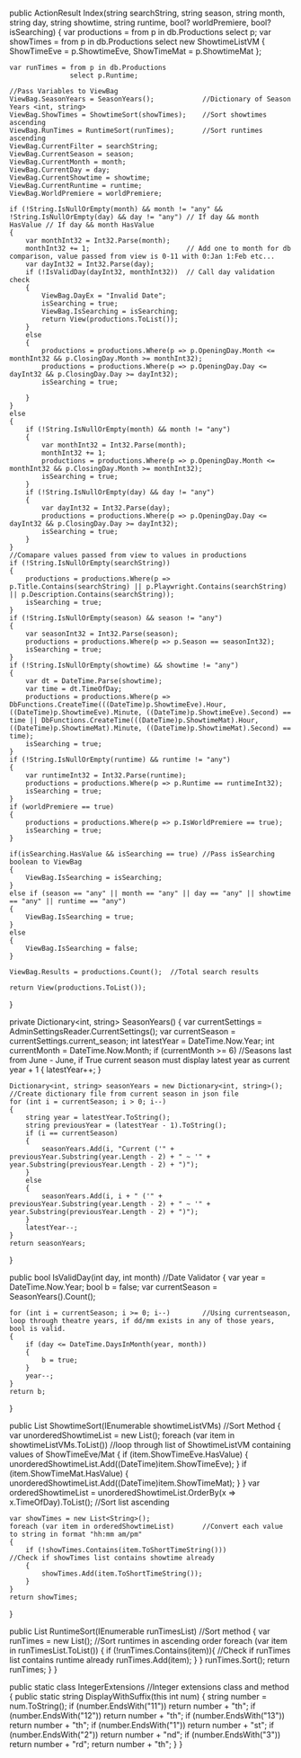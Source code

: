 public ActionResult Index(string searchString, string season, string month, string day, string showtime, string runtime, bool? worldPremiere, bool? isSearching)
{
	var productions = from p in db.Productions
					  select p;
	var showTimes = from p in db.Productions
					select new ShowtimeListVM
					{
						ShowTimeEve = p.ShowtimeEve,
						ShowTimeMat = p.ShowtimeMat
					};

	var runTimes = from p in db.Productions
				   select p.Runtime;

	//Pass Variables to ViewBag 
	ViewBag.SeasonYears = SeasonYears();            //Dictionary of Season Years <int, string>
	ViewBag.ShowTimes = ShowtimeSort(showTimes);    //Sort showtimes ascending
	ViewBag.RunTimes = RuntimeSort(runTimes);       //Sort runtimes ascending
	ViewBag.CurrentFilter = searchString;
	ViewBag.CurrentSeason = season;
	ViewBag.CurrentMonth = month;
	ViewBag.CurrentDay = day;
	ViewBag.CurrentShowtime = showtime;
	ViewBag.CurrentRuntime = runtime;
	ViewBag.WorldPremiere = worldPremiere;

	if (!String.IsNullOrEmpty(month) && month != "any" && !String.IsNullOrEmpty(day) && day != "any") // If day && month HasValue // If day && month HasValue
	{
		var monthInt32 = Int32.Parse(month);
		monthInt32 += 1;                        // Add one to month for db comparison, value passed from view is 0-11 with 0:Jan 1:Feb etc...
		var dayInt32 = Int32.Parse(day);
		if (!IsValidDay(dayInt32, monthInt32))  // Call day validation check
		{
			ViewBag.DayEx = "Invalid Date";
			isSearching = true;
			ViewBag.IsSearching = isSearching;
			return View(productions.ToList());
		}
		else
		{
			productions = productions.Where(p => p.OpeningDay.Month <= monthInt32 && p.ClosingDay.Month >= monthInt32);
			productions = productions.Where(p => p.OpeningDay.Day <= dayInt32 && p.ClosingDay.Day >= dayInt32);
			isSearching = true;

		}
	}
	else
	{
		if (!String.IsNullOrEmpty(month) && month != "any")
		{
			var monthInt32 = Int32.Parse(month);
			monthInt32 += 1;
			productions = productions.Where(p => p.OpeningDay.Month <= monthInt32 && p.ClosingDay.Month >= monthInt32);
			isSearching = true;
		}
		if (!String.IsNullOrEmpty(day) && day != "any")
		{
			var dayInt32 = Int32.Parse(day);
			productions = productions.Where(p => p.OpeningDay.Day <= dayInt32 && p.ClosingDay.Day >= dayInt32);
			isSearching = true;
		}
	}
	//Comapare values passed from view to values in productions
	if (!String.IsNullOrEmpty(searchString))
	{
		productions = productions.Where(p => p.Title.Contains(searchString) || p.Playwright.Contains(searchString) || p.Description.Contains(searchString));
		isSearching = true;
	}
	if (!String.IsNullOrEmpty(season) && season != "any")
	{
		var seasonInt32 = Int32.Parse(season);
		productions = productions.Where(p => p.Season == seasonInt32);
		isSearching = true;
	}
	if (!String.IsNullOrEmpty(showtime) && showtime != "any")
	{
		var dt = DateTime.Parse(showtime);
		var time = dt.TimeOfDay;
		productions = productions.Where(p => DbFunctions.CreateTime(((DateTime)p.ShowtimeEve).Hour, ((DateTime)p.ShowtimeEve).Minute, ((DateTime)p.ShowtimeEve).Second) == time || DbFunctions.CreateTime(((DateTime)p.ShowtimeMat).Hour, ((DateTime)p.ShowtimeMat).Minute, ((DateTime)p.ShowtimeMat).Second) == time);
		isSearching = true;
	}
	if (!String.IsNullOrEmpty(runtime) && runtime != "any")
	{
		var runtimeInt32 = Int32.Parse(runtime);
		productions = productions.Where(p => p.Runtime == runtimeInt32);
		isSearching = true;
	}
	if (worldPremiere == true)
	{
		productions = productions.Where(p => p.IsWorldPremiere == true);
		isSearching = true;
	}
	
	if(isSearching.HasValue && isSearching == true) //Pass isSearching boolean to ViewBag
	{
		ViewBag.IsSearching = isSearching;
	}
	else if (season == "any" || month == "any" || day == "any" || showtime == "any" || runtime == "any")
	{
		ViewBag.IsSearching = true;
	}
	else
	{
		ViewBag.IsSearching = false;
	}

	ViewBag.Results = productions.Count();  //Total search results

	return View(productions.ToList());
}


private Dictionary<int, string> SeasonYears()
{
	var currentSettings = AdminSettingsReader.CurrentSettings();
	var currentSeason = currentSettings.current_season;
	int latestYear = DateTime.Now.Year;
	int currentMonth = DateTime.Now.Month;
	if (currentMonth >= 6) //Seasons last from June - June, if True current season must display latest year as current year + 1
	{
		latestYear++;
	}

	Dictionary<int, string> seasonYears = new Dictionary<int, string>(); //Create dictionary file from current season in json file
	for (int i = currentSeason; i > 0; i--)
	{
		string year = latestYear.ToString();
		string previousYear = (latestYear - 1).ToString();
		if (i == currentSeason)
		{
			seasonYears.Add(i, "Current ('" + previousYear.Substring(year.Length - 2) + " ~ '" + year.Substring(previousYear.Length - 2) + ")");
		}
		else
		{
			seasonYears.Add(i, i + " ('" + previousYear.Substring(year.Length - 2) + " ~ '" + year.Substring(previousYear.Length - 2) + ")");
		}
		latestYear--;
	}
	return seasonYears;
}


public bool IsValidDay(int day, int month)      //Date Validator
{
	var year = DateTime.Now.Year;
	bool b = false;
	var currentSeason = SeasonYears().Count();
	
	for (int i = currentSeason; i >= 0; i--)        //Using currentseason, loop through theatre years, if dd/mm exists in any of those years, bool is valid.
	{
		if (day <= DateTime.DaysInMonth(year, month))
		{
			b = true;
		}
		year--;
	} 
	return b;
}


public List<string> ShowtimeSort(IEnumerable<ShowtimeListVM> showtimeListVMs)   //Sort Method
{
	var unorderedShowtimeList = new List<DateTime>();
	foreach (var item in showtimeListVMs.ToList())      //loop through list of ShowtimeListVM containing values of ShowTimeEve/Mat
	{
		if (item.ShowTimeEve.HasValue)
		{
			unorderedShowtimeList.Add((DateTime)item.ShowTimeEve);
		}
		if (item.ShowTimeMat.HasValue)
		{
			unorderedShowtimeList.Add((DateTime)item.ShowTimeMat);
		}
	}
	var orderedShowtimeList = unorderedShowtimeList.OrderBy(x => x.TimeOfDay).ToList();     //Sort list ascending

	var showTimes = new List<String>();
	foreach (var item in orderedShowtimeList)       //Convert each value to string in format "hh:mm am/pm"
	{
		if (!showTimes.Contains(item.ToShortTimeString()))          //Check if showTimes list contains showtime already
		{
			showTimes.Add(item.ToShortTimeString());
		}
	}
	return showTimes;
}


public List<int> RuntimeSort(IEnumerable<int> runTimesList) //Sort method
{
	var runTimes = new List<int>(); //Sort runtimes in ascending order
	foreach (var item in runTimesList.ToList())
	{
		if (!runTimes.Contains(item)){          //Check if runTimes list contains runtime already
			runTimes.Add(item);
		}
	}
	runTimes.Sort();
	return runTimes;
}
}


public static class IntegerExtensions   //Integer extensions class and method
{
	public static string DisplayWithSuffix(this int num)
	{
		string number = num.ToString();
		if (number.EndsWith("11")) return number + "th";
		if (number.EndsWith("12")) return number + "th";
		if (number.EndsWith("13")) return number + "th";
		if (number.EndsWith("1")) return number + "st";
		if (number.EndsWith("2")) return number + "nd";
		if (number.EndsWith("3")) return number + "rd";
		return number + "th";
	}
}
